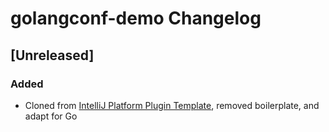 <!-- Keep a Changelog guide -> https://keepachangelog.com -->

# golangconf-demo Changelog

## [Unreleased]
### Added
- Cloned from [IntelliJ Platform Plugin Template](https://github.com/JetBrains/intellij-platform-plugin-template), removed boilerplate, and adapt for Go
